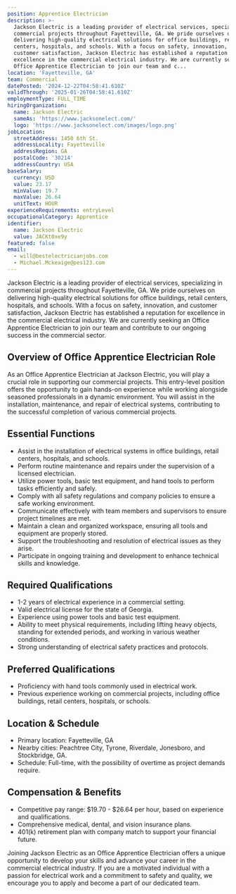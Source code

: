 ```yaml
---
position: Apprentice Electrician
description: >-
  Jackson Electric is a leading provider of electrical services, specializing in
  commercial projects throughout Fayetteville, GA. We pride ourselves on
  delivering high-quality electrical solutions for office buildings, retail
  centers, hospitals, and schools. With a focus on safety, innovation, and
  customer satisfaction, Jackson Electric has established a reputation for
  excellence in the commercial electrical industry. We are currently seeking an
  Office Apprentice Electrician to join our team and c...
location: 'Fayetteville, GA'
team: Commercial
datePosted: '2024-12-22T04:58:41.610Z'
validThrough: '2025-01-26T04:58:41.610Z'
employmentType: FULL_TIME
hiringOrganization:
  name: Jackson Electric
  sameAs: 'https://www.jacksonelect.com/'
  logo: 'https://www.jacksonelect.com/images/logo.png'
jobLocation:
  streetAddress: 1450 6th St.
  addressLocality: Fayetteville
  addressRegion: GA
  postalCode: '30214'
  addressCountry: USA
baseSalary:
  currency: USD
  value: 23.17
  minValue: 19.7
  maxValue: 26.64
  unitText: HOUR
experienceRequirements: entryLevel
occupationalCategory: Apprentice
identifier:
  name: Jackson Electric
  value: JACKt0xe9y
featured: false
email:
  - will@bestelectricianjobs.com
  - Michael.Mckeaige@pes123.com
---
```




Jackson Electric is a leading provider of electrical services, specializing in commercial projects throughout Fayetteville, GA. We pride ourselves on delivering high-quality electrical solutions for office buildings, retail centers, hospitals, and schools. With a focus on safety, innovation, and customer satisfaction, Jackson Electric has established a reputation for excellence in the commercial electrical industry. We are currently seeking an Office Apprentice Electrician to join our team and contribute to our ongoing success in the commercial sector.

## Overview of Office Apprentice Electrician Role

As an Office Apprentice Electrician at Jackson Electric, you will play a crucial role in supporting our commercial projects. This entry-level position offers the opportunity to gain hands-on experience while working alongside seasoned professionals in a dynamic environment. You will assist in the installation, maintenance, and repair of electrical systems, contributing to the successful completion of various commercial projects.

## Essential Functions

- Assist in the installation of electrical systems in office buildings, retail centers, hospitals, and schools.
- Perform routine maintenance and repairs under the supervision of a licensed electrician.
- Utilize power tools, basic test equipment, and hand tools to perform tasks efficiently and safely.
- Comply with all safety regulations and company policies to ensure a safe working environment.
- Communicate effectively with team members and supervisors to ensure project timelines are met.
- Maintain a clean and organized workspace, ensuring all tools and equipment are properly stored.
- Support the troubleshooting and resolution of electrical issues as they arise.
- Participate in ongoing training and development to enhance technical skills and knowledge.

## Required Qualifications

- 1-2 years of electrical experience in a commercial setting.
- Valid electrical license for the state of Georgia.
- Experience using power tools and basic test equipment.
- Ability to meet physical requirements, including lifting heavy objects, standing for extended periods, and working in various weather conditions.
- Strong understanding of electrical safety practices and protocols.

## Preferred Qualifications

- Proficiency with hand tools commonly used in electrical work.
- Previous experience working on commercial projects, including office buildings, retail centers, hospitals, or schools.

## Location & Schedule

- Primary location: Fayetteville, GA
- Nearby cities: Peachtree City, Tyrone, Riverdale, Jonesboro, and Stockbridge, GA.
- Schedule: Full-time, with the possibility of overtime as project demands require.

## Compensation & Benefits

- Competitive pay range: $19.70 - $26.64 per hour, based on experience and qualifications.
- Comprehensive medical, dental, and vision insurance plans.
- 401(k) retirement plan with company match to support your financial future.

Joining Jackson Electric as an Office Apprentice Electrician offers a unique opportunity to develop your skills and advance your career in the commercial electrical industry. If you are a motivated individual with a passion for electrical work and a commitment to safety and quality, we encourage you to apply and become a part of our dedicated team.
